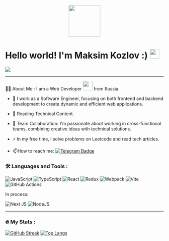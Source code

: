 <div id="header" align="center">
  <img src="https://i.giphy.com/media/v1.Y2lkPTc5MGI3NjExcDMzOG9xNmYyZHlhbWt6YTg3YzM1enh6Mm1uemxsODR5MWY2M3RnYyZlcD12MV9pbnRlcm5hbF9naWZfYnlfaWQmY3Q9cw/s63Jzew1dfO3j6nndV/giphy.gif" width="100"/>
</div>



 

 


<h1>
  Hello world! I'm Maksim Kozlov :)
  <img src="https://media.giphy.com/media/hvRJCLFzcasrR4ia7z/giphy.gif" width="30px"/>
</h1>
<img src="https://komarev.com/ghpvc/?username=kuznetsovra&style=flat-square&logo=twitter&logoColor=white"/>



---
:man_technologist: About Me :
I am a Web Developer <img src="https://media.giphy.com/media/WUlplcMpOCEmTGBtBW/giphy.gif" width="30"> from Russia.
- :telescope:  I work as a Software Engineer, focusing on both frontend and backend development to create dynamic and efficient web applications.

- :seedling: Reading Technical Content.
  
- 💼 Team Collaboration: I'm passionate about working in cross-functional teams, combining creative ideas with technical solutions.

- :zap: In my free time, I solve problems on Leetcode and read tech articles.

- :mailbox:How to reach me: [![Telegram Badge](https://img.shields.io/badge/-Kuznetsov_R-blue?style=flat&logo=Telegram&logoColor=white)](https://t.me/Kuznetsov_R)

### :hammer_and_wrench: Languages and Tools :
![JavaScript](https://img.shields.io/badge/JavaScript-F7DF1E?style=for-the-badge&logo=javascript&logoColor=black)
![TypeScript](https://img.shields.io/badge/TypeSctipt-316192?style=for-the-badge&logo=typescript&logoColor=white)
![React](https://img.shields.io/badge/react-%2320232a.svg?style=for-the-badge&logo=react&logoColor=%2361DAFB)
![Redux](https://img.shields.io/badge/redux-%23593d88.svg?style=for-the-badge&logo=redux&logoColor=white)
![Webpack](https://img.shields.io/badge/webpack-%238DD6F9.svg?style=for-the-badge&logo=webpack&logoColor=black)
![Vite](https://img.shields.io/badge/vite-%23646CFF.svg?style=for-the-badge&logo=vite&logoColor=white)
![GitHub Actions](https://img.shields.io/badge/github%20actions-%232671E5.svg?style=for-the-badge&logo=githubactions&logoColor=white)

<p>
  In process:
</p>

![Next JS](https://img.shields.io/badge/Next-black?style=for-the-badge&logo=next.js&logoColor=white)
![NodeJS](https://img.shields.io/badge/node.js-6DA55F?style=for-the-badge&logo=node.js&logoColor=white)

---

### :fire: My Stats :

[![GitHub Streak](https://streak-stats.demolab.com?user=kuznetsovra&theme=transparent&hide_border=true&mode=weekly&fire=FF2222&dates=2C68F6&currStreakLabel=2C68F6&currStreakNum=2C68F6)](https://git.io/streak-stats)
[![Top Langs](https://github-readme-stats.vercel.app/api/top-langs/?username=kuznetsovra&layout=compact&theme=vision-friendly-dark)](https://github.com/anuraghazra/github-readme-stats)
